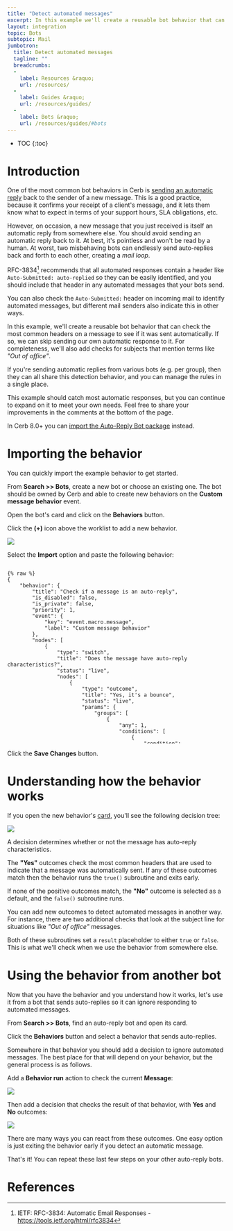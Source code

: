 ```yaml
---
title: "Detect automated messages"
excerpt: In this example we'll create a reusable bot behavior that can check the most common headers on a message to see if it came from an automated sender.
layout: integration
topic: Bots
subtopic: Mail
jumbotron:
  title: Detect automated messages
  tagline: ""
  breadcrumbs:
  -
    label: Resources &raquo;
    url: /resources/
  -
    label: Guides &raquo;
    url: /resources/guides/
  -
    label: Bots &raquo;
    url: /resources/guides/#bots
---
```


* TOC
{:toc}

# Introduction

One of the most common bot behaviors in Cerb is [sending an automatic reply](/guides/bots/send-automatic-replies/) back to the sender of a new message.  This is a good practice, because it confirms your receipt of a client's message, and it lets them know what to expect in terms of your support hours, SLA obligations, etc.

However, on occasion, a new message that you just received is itself an automatic reply from somewhere else.  You should avoid sending an automatic reply back to it.  At best, it's pointless and won't be read by a human. At worst, two misbehaving bots can endlessly send auto-replies back and forth to each other, creating a _mail loop_.

RFC-3834[^rfc-3834] recommends that all automated responses contain a header like `Auto-Submitted: auto-replied` so they can be easily identified, and you should include that header in any automated messages that your bots send.

You can also check the `Auto-Submitted:` header on incoming mail to identify automated messages, but different mail senders also indicate this in other ways.

In this example, we'll create a reusable bot behavior that can check the most common headers on a message to see if it was sent automatically.  If so, we can skip sending our own automatic response to it.  For completeness, we'll also add checks for subjects that mention terms like _"Out of office"_.

If you're sending automatic replies from various bots (e.g. per group), then they can all share this detection behavior, and you can manage the rules in a single place.

This example should catch most automatic responses, but you can continue to expand on it to meet your own needs. Feel free to share your improvements in the comments at the bottom of the page.

<div class="cerb-box note">
	<p>
		In Cerb 8.0+ you can <a href="/packages/auto-reply-bot/">import the Auto-Reply Bot package</a> instead.
	</p>
</div>

# Importing the behavior

You can quickly import the example behavior to get started.

From **Search >> Bots**, create a new bot or choose an existing one.  The bot should be owned by Cerb and able to create new behaviors on the **Custom message behavior** event.

Open the bot's card and click on the **Behaviors** button.

Click the **(+)** icon above the worklist to add a new behavior.

<div class="cerb-screenshot">
<img src="/assets/images/guides/common/worklist-add.png" class="screenshot">
</div>

Select the **Import** option and paste the following behavior:

<pre style="max-height:29.5em;">
<code class="language-json">
{% raw %}
{
	"behavior": {
		"title": "Check if a message is an auto-reply",
		"is_disabled": false,
		"is_private": false,
		"priority": 1,
		"event": {
			"key": "event.macro.message",
			"label": "Custom message behavior"
		},
		"nodes": [
			{
				"type": "switch",
				"title": "Does the message have auto-reply characteristics?",
				"status": "live",
				"nodes": [
					{
						"type": "outcome",
						"title": "Yes, it's a bounce",
						"status": "live",
						"params": {
							"groups": [
								{
									"any": 1,
									"conditions": [
										{
											"condition": "sender_address",
											"oper": "like",
											"value": "postmaster@*"
										},
										{
											"condition": "sender_address",
											"oper": "like",
											"value": "mailer-daemon@*"
										}
									]
								}
							]
						},
						"nodes": [
							{
								"type": "action",
								"title": "true()",
								"status": "live",
								"params": {
									"actions": [
										{
											"action": "_run_subroutine",
											"subroutine": "true()"
										}
									]
								}
							}
						]
					},
					{
						"type": "outcome",
						"title": "Yes, it has an Auto-Submitted header",
						"status": "live",
						"params": {
							"groups": [
								{
									"any": 0,
									"conditions": [
										{
											"condition": "headers",
											"header": "Auto-Submitted",
											"oper": "!is",
											"value": ""
										},
										{
											"condition": "headers",
											"header": "Auto-Submitted",
											"oper": "!is",
											"value": "no"
										}
									]
								}
							]
						},
						"nodes": [
							{
								"type": "action",
								"title": "true()",
								"status": "live",
								"params": {
									"actions": [
										{
											"action": "_run_subroutine",
											"subroutine": "true()"
										}
									]
								}
							}
						]
					},
					{
						"type": "outcome",
						"title": "Yes, it has Preference/Precedence headers",
						"status": "live",
						"params": {
							"groups": [
								{
									"any": 1,
									"conditions": [
										{
											"condition": "headers",
											"header": "Preference",
											"oper": "is",
											"value": "auto_reply"
										},
										{
											"condition": "headers",
											"header": "Precedence",
											"oper": "is",
											"value": "bulk"
										}
									]
								}
							]
						},
						"nodes": [
							{
								"type": "action",
								"title": "true()",
								"status": "live",
								"params": {
									"actions": [
										{
											"action": "_run_subroutine",
											"subroutine": "true()"
										}
									]
								}
							}
						]
					},
					{
						"type": "outcome",
						"title": "Yes, it has X-Precedence, X-Autorespond, X-Autogenerated, or X-AutoReply-From headers",
						"status": "live",
						"params": {
							"groups": [
								{
									"any": 1,
									"conditions": [
										{
											"condition": "headers",
											"header": "X-Autogenerated",
											"oper": "!is",
											"value": ""
										},
										{
											"condition": "headers",
											"header": "X-AutoReply",
											"oper": "!is",
											"value": ""
										},
										{
											"condition": "headers",
											"header": "X-AutoReply-From",
											"oper": "!is",
											"value": ""
										},
										{
											"condition": "headers",
											"header": "X-Autorespond",
											"oper": "!is",
											"value": ""
										},
										{
											"condition": "headers",
											"header": "X-Precedence",
											"oper": "is",
											"value": "auto_reply"
										}
									]
								}
							]
						},
						"nodes": [
							{
								"type": "action",
								"title": "true()",
								"status": "live",
								"params": {
									"actions": [
										{
											"action": "_run_subroutine",
											"subroutine": "true()"
										}
									]
								}
							}
						]
					},
					{
						"type": "outcome",
						"title": "Yes, it has an X-Auto-Response-Suppress header",
						"status": "live",
						"params": {
							"groups": [
								{
									"any": 1,
									"conditions": [
										{
											"condition": "headers",
											"header": "X-Auto-Response-Suppress",
											"oper": "!is",
											"value": ""
										},
										{
											"condition": "headers",
											"header": "X-Auto-Response-Suppress",
											"oper": "contains",
											"value": "AutoReply"
										}
									]
								}
							]
						},
						"nodes": [
							{
								"type": "action",
								"title": "true()",
								"status": "live",
								"params": {
									"actions": [
										{
											"action": "_run_subroutine",
											"subroutine": "true()"
										}
									]
								}
							}
						]
					},
					{
						"type": "outcome",
						"title": "Yes, it has an Out of Office subject",
						"status": "live",
						"params": {
							"groups": [
								{
									"any": 1,
									"conditions": [
										{
											"condition": "headers",
											"header": "Subject",
											"oper": "contains",
											"value": "Out of Office"
										},
										{
											"condition": "headers",
											"header": "Subject",
											"oper": "contains",
											"value": "is out of the office"
										}
									]
								}
							]
						},
						"nodes": [
							{
								"type": "action",
								"title": "true()",
								"status": "live",
								"params": {
									"actions": [
										{
											"action": "_run_subroutine",
											"subroutine": "true()"
										}
									]
								}
							}
						]
					},
					{
						"type": "outcome",
						"title": "Yes, it has an Auto Response subject",
						"status": "live",
						"params": {
							"groups": [
								{
									"any": 1,
									"conditions": [
										{
											"condition": "headers",
											"header": "Subject",
											"oper": "contains",
											"value": "Auto Response"
										},
										{
											"condition": "headers",
											"header": "Subject",
											"oper": "contains",
											"value": "AutoReply"
										}
									]
								}
							]
						},
						"nodes": [
							{
								"type": "action",
								"title": "true()",
								"status": "live",
								"params": {
									"actions": [
										{
											"action": "_run_subroutine",
											"subroutine": "true()"
										}
									]
								}
							}
						]
					},
					{
						"type": "outcome",
						"title": "No",
						"status": "live",
						"params": {
							"groups": [
								{
									"any": 0,
									"conditions": [

									]
								}
							]
						},
						"nodes": [
							{
								"type": "action",
								"title": "false()",
								"status": "live",
								"params": {
									"actions": [
										{
											"action": "_run_subroutine",
											"subroutine": "false()"
										}
									]
								}
							}
						]
					}
				]
			},
			{
				"type": "subroutine",
				"title": "true()",
				"status": "live",
				"nodes": [
					{
						"type": "action",
						"title": "Exit: The message is an auto-reply",
						"status": "live",
						"params": {
							"actions": [
								{
									"action": "_set_custom_var",
									"value": "true",
									"format": "",
									"is_simulator_only": "0",
									"var": "result"
								},
								{
									"action": "_exit",
									"mode": ""
								}
							]
						}
					}
				]
			},
			{
				"type": "subroutine",
				"title": "false()",
				"status": "live",
				"nodes": [
					{
						"type": "action",
						"title": "Exit: The message is not an auto-reply",
						"status": "live",
						"params": {
							"actions": [
								{
									"action": "_set_custom_var",
									"value": "false",
									"format": "",
									"is_simulator_only": "0",
									"var": "result"
								},
								{
									"action": "_exit",
									"mode": ""
								}
							]
						}
					}
				]
			}
		]
	}
}
{% endraw %}
</code>
</pre>

Click the **Save Changes** button.

# Understanding how the behavior works

If you open the new behavior's [card](/docs/cards/), you'll see the following decision tree:

<div class="cerb-screenshot">
<img src="/assets/images/guides/bots/auto-replies/detect-autoreply-behavior.png" class="screenshot">
</div>

A decision determines whether or not the message has auto-reply characteristics.

The **"Yes"** outcomes check the most common headers that are used to indicate that a message was automatically sent.  If any of these outcomes match then the behavior runs the `true()` subroutine and exits early.

If none of the positive outcomes match, the **"No"** outcome is selected as a default, and the `false()` subroutine runs.

You can add new outcomes to detect automated messages in another way.  For instance, there are two additional checks that look at the subject line for situations like _"Out of office"_ messages.

Both of these subroutines set a `result` placeholder to either `true` or `false`.  This is what we'll check when we use the behavior from somewhere else.

# Using the behavior from another bot

Now that you have the behavior and you understand how it works, let's use it from a bot that sends auto-replies so it can ignore responding to automated messages.

From **Search >> Bots**, find an auto-reply bot and open its card.

Click the **Behaviors** button and select a behavior that sends auto-replies.

Somewhere in that behavior you should add a decision to ignore automated messages.  The best place for that will depend on your behavior, but the general process is as follows.

Add a **Behavior run** action to check the current **Message**:

<div class="cerb-screenshot">
<img src="/assets/images/guides/bots/auto-replies/detect-autoreply-run-behavior.png" class="screenshot">
</div>

Then add a decision that checks the result of that behavior, with **Yes** and **No** outcomes:

<div class="cerb-screenshot">
<img src="/assets/images/guides/bots/auto-replies/detect-autoreply-check-behavior.png" class="screenshot">
</div>

There are many ways you can react from these outcomes.  One easy option is just exiting the behavior early if you detect an automatic message.

That's it!  You can repeat these last few steps on your other auto-reply bots.

# References

[^rfc-3834]: IETF: RFC-3834: Automatic Email Responses - <https://tools.ietf.org/html/rfc3834>
